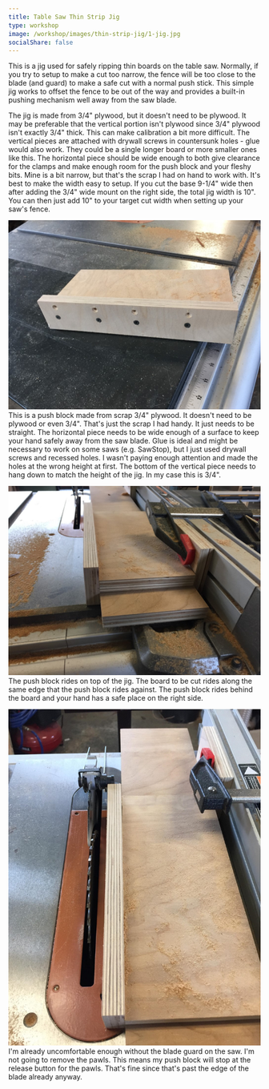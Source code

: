 ```yaml
---
title: Table Saw Thin Strip Jig
type: workshop
image: /workshop/images/thin-strip-jig/1-jig.jpg
socialShare: false
---
```

This is a jig used for safely ripping thin boards on the table saw.  Normally, if you try to setup to make a cut too narrow, the fence will be too close to the blade (and guard) to make a safe cut with a normal push stick.  This simple jig works to offset the fence to be out of the way and provides a built-in pushing mechanism well away from the saw blade.


The jig is made from 3/4" plywood, but it doesn't need to be plywood.  It may be preferable that the vertical portion isn't plywood since 3/4" plywood isn't exactly 3/4" thick.  This can make calibration a bit more difficult.  The vertical pieces are attached with drywall screws in countersunk holes - glue would also work.  They could be a single longer board or more smaller ones like this.  The horizontal piece should be wide enough to both give clearance for the clamps and make enough room for the push block and your fleshy bits.  Mine is a bit narrow, but that's the scrap I had on hand to work with.  It's best to make the width easy to setup.  If you cut the base 9-1/4" wide then after adding the 3/4" wide mount on the right side, the total jig width is 10".  You can then just add 10" to your target cut width when setting up your saw's fence.


![Push Block](/workshop/images/thin-strip-jig/2-push-block.jpg)
This is a push block made from scrap 3/4" plywood.  It doesn't need to be plywood or even 3/4".  That's just the scrap I had handy.  It just needs to be straight.  The horizontal piece needs to be wide enough of a surface to keep your hand safely away from the saw blade.  Glue is ideal and might be necessary to work on some saws (e.g. SawStop), but I just used drywall screws and recessed holes.  I wasn't paying enough attention and made the holes at the wrong height at first.  The bottom of the vertical piece needs to hang down to match the height of the jig.  In my case this is 3/4".


![Jig and Push Block](/workshop/images/thin-strip-jig/3-jig-and-push-block.jpg)
The push block rides on top of the jig.  The board to be cut rides along the same edge that the push block rides against.  The push block rides behind the board and your hand has a safe place on the right side.


![Stop](/workshop/images/thin-strip-jig/4-stop.jpg)
I'm already uncomfortable enough without the blade guard on the saw.  I'm not going to remove the pawls.  This means my push block will stop at the release button for the pawls.  That's fine since that's past the edge of the blade already anyway.
